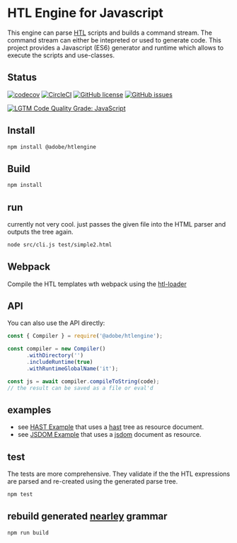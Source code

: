 # HTL Engine for Javascript

This engine can parse [HTL](https://github.com/Adobe-Marketing-Cloud/htl-spec) scripts and builds a command stream. The command stream can either be intepreted or used to generate code. This project provides a Javascript (ES6) generator and runtime which allows to execute the scripts and use-classes.

## Status

[![codecov](https://img.shields.io/codecov/c/github/adobe/htlengine.svg)](https://codecov.io/gh/adobe/htlengine)
[![CircleCI](https://img.shields.io/circleci/project/github/adobe/htlengine.svg)](https://circleci.com/gh/adobe/htlengine)
[![GitHub license](https://img.shields.io/github/license/adobe/htlengine.svg)](https://github.com/adobe/htlengine/blob/main/LICENSE.txt)
[![GitHub issues](https://img.shields.io/github/issues/adobe/htlengine.svg)](https://github.com/adobe/htlengine/issues)

[![LGTM Code Quality Grade: JavaScript](https://img.shields.io/lgtm/grade/javascript/g/adobe/htlengine.svg?logo=lgtm&logoWidth=18)](https://lgtm.com/projects/g/adobe/htlengine)

## Install

```bash
npm install @adobe/htlengine
```

## Build

```bash
npm install
```

## run

currently not very cool. just passes the given file into the HTML parser and outputs the tree again.

```bash
node src/cli.js test/simple2.html
```

## Webpack

Compile the HTL templates wth webpack using the [htl-loader](https://github.com/backflip/htl-loader)

## API

You can also use the API directly:

```javascript
const { Compiler } = require('@adobe/htlengine');

const compiler = new Compiler()
      .withDirectory('')
      .includeRuntime(true)
      .withRuntimeGlobalName('it');

const js = await compiler.compileToString(code);
// the result can be saved as a file or eval'd
```

## examples

- see [HAST Example](./examples/hast/index.js) that uses a [hast](https://github.com/syntax-tree/hast) tree as resource document.
- see [JSDOM Example](./examples/jsdom/index.js) that uses a [jsdom](https://github.com/jsdom/jsdom) document as resource.

## test

The tests are more comprehensive. They validate if the the HTL expressions are parsed and re-created using the generated parse tree.

```bash
npm test
```

## rebuild generated [nearley](https://nearley.js.org/) grammar

```bash
npm run build
```
